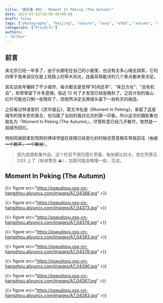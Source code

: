 ```yaml
---
title: "摄影集 #02 - Moment In Peking (The Autumn)"
date: 2023-01-02T18:00:00+08:00
draft: false
tags: ["photography", "beijing", "nature", "sony", "a7m3", "autumn", "season", "city", "moment"]
categories: ["Projects"]
authors:
- "Arthur"
---
```


## 前言

来北京已经一年多了，由于长期宅在自己的小屋里，也没有太多心绪去探索，它的四季于我来说仅仅是上班路上的草木风光，连最耳熟能详的几个景点都未曾涉足。

其实这些年辗转了不少城市，每次都总是觉得“时间还早”、“来日方长”、“总有机会”，却常常留下许多遗憾。临近 12 月了才发现已经是晚秋了，之前计划的香山红叶可能也只剩一些残存了，但依然决定去用镜头留下一些秋天的痕迹。

之前看过林语堂的《京华烟云》，英文书名是《Moment In Peking》，承载了这座城市的很多悲欢离合，也勾画了当初的我对北京的第一印象。所以这次的摄影集也取名为『Moment In Peking (The Autumn)』，尽管秋意已经几乎散尽，依然是一段城市回忆。

特别鸣谢刚拿到驾照的博译学姐在疫情已经恶化的时候还愿意租车带我前往（~~也是一个敢开，一个敢坐~~）。

> 因为是摄影集作品，这个栏目不想压图片质量，每张都比较大，放在阿里云 OSS 上了（账单警告 ⚠️），加载可能会略慢一些，见谅。

## Moment In Peking (The Autumn)

{{< figure src="https://pseudoyu.oss-cn-hangzhou.aliyuncs.com/images/A7_04388.jpg" >}}

{{< figure src="https://pseudoyu.oss-cn-hangzhou.aliyuncs.com/images/A7_04373.jpg" >}}

{{< figure src="https://pseudoyu.oss-cn-hangzhou.aliyuncs.com/images/A7_04374.jpg" >}}

{{< figure src="https://pseudoyu.oss-cn-hangzhou.aliyuncs.com/images/A7_04363.jpg" >}}

{{< figure src="https://pseudoyu.oss-cn-hangzhou.aliyuncs.com/images/A7_04378.jpg" >}}

{{< figure src="https://pseudoyu.oss-cn-hangzhou.aliyuncs.com/images/A7_04390.jpg" >}}

{{< figure src="https://pseudoyu.oss-cn-hangzhou.aliyuncs.com/images/A7_04367.jpg" >}}

{{< figure src="https://pseudoyu.oss-cn-hangzhou.aliyuncs.com/images/A7_04383.jpg" >}}
